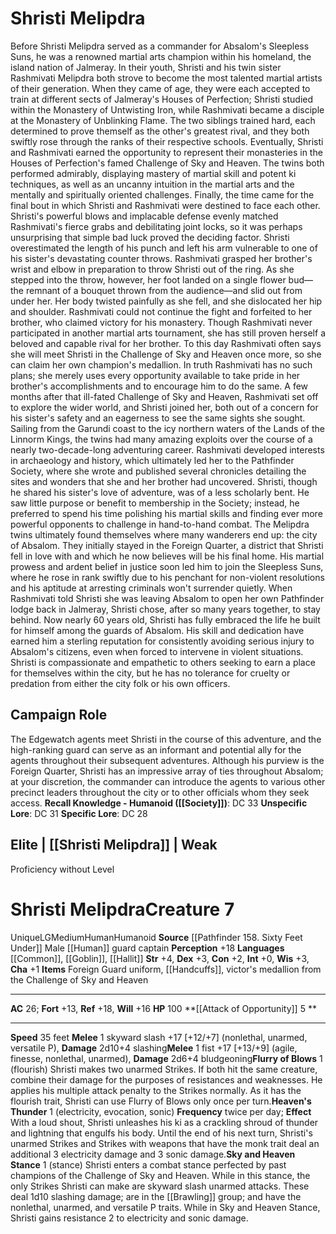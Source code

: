 ﻿---
ac: '26'
alignment: LG
all_resistance: null
burrow_speed: null
charisma: '+1'
climb_speed: null
constitution: '+2'
creature_ability:
- Attack of Opportunity
- Flurry of Blows
- Heaven's Thunder
- Sky and Heaven Stance
creature_family: null
description: "Before Shristi Melipdra served as a commander for Absalom's Sleepless\
  \ Suns, he was a renowned martial arts champion within his homeland, the island\
  \ nation of Jalmeray. In their youth, Shristi and his twin sister Rashmivati Melipdra\
  \ both strove to become the most talented martial artists of their generation. When\
  \ they came of age, they were each accepted to train at different sects of Jalmeray's\
  \ Houses of Perfection; Shristi studied within the Monastery of Untwisting Iron,\
  \ while Rashmivati became a disciple at the Monastery of Unblinking Flame. The two\
  \ siblings trained hard, each determined to prove themself as the other's greatest\
  \ rival, and they both swiftly rose through the ranks of their respective schools.<br/><br/>\
  \ Eventually, Shristi and Rashmivati earned the opportunity to represent their monasteries\
  \ in the Houses of Perfection's famed Challenge of Sky and Heaven. The twins both\
  \ performed admirably, displaying mastery of martial skill and potent ki techniques,\
  \ as well as an uncanny intuition in the martial arts and the mentally and spiritually\
  \ oriented challenges. Finally, the time came for the final bout in which Shristi\
  \ and Rashmivati were destined to face each other. Shristi's powerful blows and\
  \ implacable defense evenly matched Rashmivati's fierce grabs and debilitating joint\
  \ locks, so it was perhaps unsurprising that simple bad luck proved the deciding\
  \ factor.<br/><br/> Shristi overestimated the length of his punch and left his arm\
  \ vulnerable to one of his sister's devastating counter throws. Rashmivati grasped\
  \ her brother's wrist and elbow in preparation to throw Shristi out of the ring.\
  \ As she stepped into the throw, however, her foot landed on a single flower bud\u2014\
  the remnant of a bouquet thrown from the audience\u2014and slid out from under her.\
  \ Her body twisted painfully as she fell, and she dislocated her hip and shoulder.\
  \ Rashmivati could not continue the fight and forfeited to her brother, who claimed\
  \ victory for his monastery.<br/><br/> Though Rashmivati never participated in another\
  \ martial arts tournament, she has still proven herself a beloved and capable rival\
  \ for her brother. To this day Rashmivati often says she will meet Shristi in the\
  \ Challenge of Sky and Heaven once more, so she can claim her own champion's medallion.\
  \ In truth Rashmivati has no such plans; she merely uses every opportunity available\
  \ to take pride in her brother's accomplishments and to encourage him to do the\
  \ same.<br/><br/> A few months after that ill-fated Challenge of Sky and Heaven,\
  \ Rashmivati set off to explore the wider world, and Shristi joined her, both out\
  \ of a concern for his sister's safety and an eagerness to see the same sights she\
  \ sought. Sailing from the Garundi coast to the icy northern waters of the Lands\
  \ of the Linnorm Kings, the twins had many amazing exploits over the course of a\
  \ nearly two-decade-long adventuring career. Rashmivati developed interests in archaeology\
  \ and history, which ultimately led her to the Pathfinder Society, where she wrote\
  \ and published several chronicles detailing the sites and wonders that she and\
  \ her brother had uncovered. Shristi, though he shared his sister's love of adventure,\
  \ was of a less scholarly bent. He saw little purpose or benefit to membership in\
  \ the Society; instead, he preferred to spend his time polishing his martial skills\
  \ and finding ever more powerful opponents to challenge in hand-to-hand combat.<br/><br/>\
  \ The Melipdra twins ultimately found themselves where many wanderers end up: the\
  \ city of Absalom. They initially stayed in the Foreign Quarter, a district that\
  \ Shristi fell in love with and which he now believes will be his final home. His\
  \ martial prowess and ardent belief in justice soon led him to join the Sleepless\
  \ Suns, where he rose in rank swiftly due to his penchant for non-violent resolutions\
  \ and his aptitude at arresting criminals won't surrender quietly. When Rashmivati\
  \ told Shristi she was leaving Absalom to open her own Pathfinder lodge back in\
  \ Jalmeray, Shristi chose, after so many years together, to stay behind.<br/><br/>Now\
  \ nearly 60 years old, Shristi has fully embraced the life he built for himself\
  \ among the guards of Absalom. His skill and dedication have earned him a sterling\
  \ reputation for consistently avoiding serious injury to Absalom's citizens, even\
  \ when forced to intervene in violent situations. Shristi is compassionate and empathetic\
  \ to others seeking to earn a place for themselves within the city, but he has no\
  \ tolerance for cruelty or predation from either the city folk or his own officers."
dexterity: '+3'
element: null
fly_speed: null
fortitude: '+13'
hp: '100'
id: '2495'
immunity: null
intelligence: '+0'
land_speed: '35'
language:
- '[[DATABASE/language/Common|Common]]'
- '[[DATABASE/language/Goblin|Goblin]]'
- '[[DATABASE/language/Hallit|Hallit]]'
level: '7'
max_speed: '35'
name: Shristi Melipdra
perception: '+18'
rarity: Unique
reflex: '+18'
resistance: null
rus_type_level: null
sense: null
size: Medium
skill: null
source: '[[DATABASE/source/Pathfinder 158. Sixty Feet Under|Pathfinder #158: Sixty
  Feet Under]]'
speed:
- 35 feet
spell: null
strength: '+4'
strength_req: '4'
strongest_save:
- Reflex
swim_speed: null
trait:
- '[[DATABASE/trait/Human|Human]]'
- '[[DATABASE/trait/Humanoid|Humanoid]]'
- '[[DATABASE/trait/Unique|Unique]]'
type: Creature
vision: null
weakest_save:
- Fortitude
weakness: null
will: '+16'
wisdom: '+3'

---
# Shristi Melipdra

Before Shristi Melipdra served as a commander for Absalom's Sleepless Suns, he was a renowned martial arts champion within his homeland, the island nation of Jalmeray. In their youth, Shristi and his twin sister Rashmivati Melipdra both strove to become the most talented martial artists of their generation. When they came of age, they were each accepted to train at different sects of Jalmeray's Houses of Perfection; Shristi studied within the Monastery of Untwisting Iron, while Rashmivati became a disciple at the Monastery of Unblinking Flame. The two siblings trained hard, each determined to prove themself as the other's greatest rival, and they both swiftly rose through the ranks of their respective schools.
 Eventually, Shristi and Rashmivati earned the opportunity to represent their monasteries in the Houses of Perfection's famed Challenge of Sky and Heaven. The twins both performed admirably, displaying mastery of martial skill and potent ki techniques, as well as an uncanny intuition in the martial arts and the mentally and spiritually oriented challenges. Finally, the time came for the final bout in which Shristi and Rashmivati were destined to face each other. Shristi's powerful blows and implacable defense evenly matched Rashmivati's fierce grabs and debilitating joint locks, so it was perhaps unsurprising that simple bad luck proved the deciding factor.
 Shristi overestimated the length of his punch and left his arm vulnerable to one of his sister's devastating counter throws. Rashmivati grasped her brother's wrist and elbow in preparation to throw Shristi out of the ring. As she stepped into the throw, however, her foot landed on a single flower bud—the remnant of a bouquet thrown from the audience—and slid out from under her. Her body twisted painfully as she fell, and she dislocated her hip and shoulder. Rashmivati could not continue the fight and forfeited to her brother, who claimed victory for his monastery.
 Though Rashmivati never participated in another martial arts tournament, she has still proven herself a beloved and capable rival for her brother. To this day Rashmivati often says she will meet Shristi in the Challenge of Sky and Heaven once more, so she can claim her own champion's medallion. In truth Rashmivati has no such plans; she merely uses every opportunity available to take pride in her brother's accomplishments and to encourage him to do the same.
 A few months after that ill-fated Challenge of Sky and Heaven, Rashmivati set off to explore the wider world, and Shristi joined her, both out of a concern for his sister's safety and an eagerness to see the same sights she sought. Sailing from the Garundi coast to the icy northern waters of the Lands of the Linnorm Kings, the twins had many amazing exploits over the course of a nearly two-decade-long adventuring career. Rashmivati developed interests in archaeology and history, which ultimately led her to the Pathfinder Society, where she wrote and published several chronicles detailing the sites and wonders that she and her brother had uncovered. Shristi, though he shared his sister's love of adventure, was of a less scholarly bent. He saw little purpose or benefit to membership in the Society; instead, he preferred to spend his time polishing his martial skills and finding ever more powerful opponents to challenge in hand-to-hand combat.
 The Melipdra twins ultimately found themselves where many wanderers end up: the city of Absalom. They initially stayed in the Foreign Quarter, a district that Shristi fell in love with and which he now believes will be his final home. His martial prowess and ardent belief in justice soon led him to join the Sleepless Suns, where he rose in rank swiftly due to his penchant for non-violent resolutions and his aptitude at arresting criminals won't surrender quietly. When Rashmivati told Shristi she was leaving Absalom to open her own Pathfinder lodge back in Jalmeray, Shristi chose, after so many years together, to stay behind.
Now nearly 60 years old, Shristi has fully embraced the life he built for himself among the guards of Absalom. His skill and dedication have earned him a sterling reputation for consistently avoiding serious injury to Absalom's citizens, even when forced to intervene in violent situations. Shristi is compassionate and empathetic to others seeking to earn a place for themselves within the city, but he has no tolerance for cruelty or predation from either the city folk or his own officers.

## Campaign Role

The Edgewatch agents meet Shristi in the course of this adventure, and the high-ranking guard can serve as an informant and potential ally for the agents throughout their subsequent adventures. Although his purview is the Foreign Quarter, Shristi has an impressive array of ties throughout Absalom; at your discretion, the commander can introduce the agents to various other precinct leaders throughout the city or to other officials whom they seek access.
**Recall Knowledge - Humanoid ([[Society]])**: DC 33
**Unspecific Lore**: DC 31
**Specific Lore**: DC 28

## Elite | [[Shristi Melipdra]] | Weak
Proficiency without Level

# Shristi Melipdra<span class="item-type">Creature 7</span>

<span class="trait-unique item-trait">Unique</span><span class="trait-alignment item-trait">LG</span><span class="trait-size item-trait">Medium</span><span class="item-trait">Human</span><span class="item-trait">Humanoid</span>
**Source** [[Pathfinder 158. Sixty Feet Under]]
Male [[Human]] guard captain
**Perception** +18
**Languages** [[Common]], [[Goblin]], [[Hallit]]
**Str** +4, **Dex** +3, **Con** +2, **Int** +0, **Wis** +3, **Cha** +1
**Items** Foreign Guard uniform, [[Handcuffs]], victor's medallion from the Challenge of Sky and Heaven

---
**AC** 26; **Fort** +13, **Ref** +18, **Will** +16
**HP** 100
<span class="in-box-ability">**[[Attack of Opportunity]] <span class="action-icon">5</span> ** </span>

---
**Speed** 35 feet
<span class="in-box-ability">**Melee** <span class="action-icon">1</span> skyward slash +17 [+12/+7] (nonlethal, unarmed, versatile P), **Damage** 2d10+4 slashing</span><span class="in-box-ability">**Melee** <span class="action-icon">1</span> fist +17 [+13/+9] (agile, finesse, nonlethal, unarmed), **Damage** 2d6+4 bludgeoning</span><span class="in-box-ability">**Flurry of Blows** <span class="action-icon">1</span> (flourish) Shristi makes two unarmed Strikes. If both hit the same creature, combine their damage for the purposes of resistances and weaknesses. He applies his multiple attack penalty to the Strikes normally. As it has the flourish trait, Shristi can use Flurry of Blows only once per turn.</span><span class="in-box-ability">**Heaven's Thunder** <span class="action-icon">1</span> (electricity, evocation, sonic) **Frequency** twice per day; **Effect** With a loud shout, Shristi unleashes his ki as a crackling shroud of thunder and lightning that engulfs his body. Until the end of his next turn, Shristi's unarmed Strikes and Strikes with weapons that have the monk trait deal an additional 3 electricity damage and 3 sonic damage.</span><span class="in-box-ability">**Sky and Heaven Stance** <span class="action-icon">1</span> (stance) Shristi enters a combat stance perfected by past champions of the Challenge of Sky and Heaven. While in this stance, the only Strikes Shristi can make are skyward slash unarmed attacks. These deal 1d10 slashing damage; are in the [[Brawling]] group; and have the nonlethal, unarmed, and versatile P traits.
 While in Sky and Heaven Stance, Shristi gains resistance 2 to electricity and sonic damage.</span>